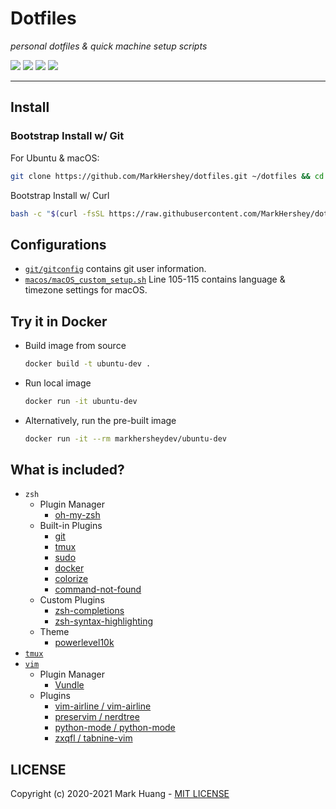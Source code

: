 # Dotfiles

_personal dotfiles & quick machine setup scripts_

![](https://github.com/MarkHershey/dotfiles/workflows/Shellcheck/badge.svg?branch=master)
![](https://github.com/MarkHershey/dotfiles/workflows/CI-ubuntu/badge.svg?branch=master)
![](https://github.com/MarkHershey/dotfiles/workflows/CI-ubuntu-curl/badge.svg?branch=master)
![](https://github.com/MarkHershey/dotfiles/workflows/CI-macOS/badge.svg?branch=master)

---

## Install

### Bootstrap Install w/ Git

For Ubuntu & macOS:

```bash
git clone https://github.com/MarkHershey/dotfiles.git ~/dotfiles && cd ~/dotfiles && ./install
```

Bootstrap Install w/ Curl

```bash
bash -c "$(curl -fsSL https://raw.githubusercontent.com/MarkHershey/dotfiles/master/curl_install)"
```

## Configurations

-   [`git/gitconfig`](git/gitconfig) contains git user information.
-   [`macos/macOS_custom_setup.sh`](macos/macOS_custom_setup.sh) Line 105-115 contains language & timezone settings for macOS.

## Try it in Docker

-   Build image from source

    ```bash
    docker build -t ubuntu-dev .
    ```

-   Run local image

    ```bash
    docker run -it ubuntu-dev
    ```

-   Alternatively, run the pre-built image

    ```bash
    docker run -it --rm markhersheydev/ubuntu-dev
    ```

## What is included?

-   `zsh`
    -   Plugin Manager
        -   [oh-my-zsh](https://github.com/ohmyzsh/ohmyzsh)
    -   Built-in Plugins
        -   [git](https://github.com/ohmyzsh/ohmyzsh/tree/master/plugins/git)
        -   [tmux](https://github.com/ohmyzsh/ohmyzsh/tree/master/plugins/tmux)
        -   [sudo](https://github.com/ohmyzsh/ohmyzsh/tree/master/plugins/sudo)
        -   [docker](https://github.com/ohmyzsh/ohmyzsh/tree/master/plugins/docker)
        -   [colorize](https://github.com/ohmyzsh/ohmyzsh/tree/master/plugins/colorize)
        -   [command-not-found](https://github.com/ohmyzsh/ohmyzsh/tree/master/plugins/command-not-found)
    -   Custom Plugins
        -   [zsh-completions](https://github.com/zsh-users/zsh-completions)
        -   [zsh-syntax-highlighting](https://github.com/zsh-users/zsh-syntax-highlighting)
    -   Theme
        -   [powerlevel10k](https://github.com/romkatv/powerlevel10k)
-   [`tmux`](https://github.com/tmux/tmux/wiki)
-   [`vim`](https://www.vim.org/)
    -   Plugin Manager
        -   [Vundle](https://github.com/VundleVim/Vundle.vim)
    -   Plugins
        -   [vim-airline / vim-airline](https://github.com/vim-airline/vim-airline)
        -   [preservim / nerdtree](https://github.com/preservim/nerdtree)
        -   [python-mode / python-mode](https://github.com/python-mode/python-mode)
        -   [zxqfl / tabnine-vim](https://github.com/zxqfl/tabnine-vim)

## LICENSE

Copyright (c) 2020-2021 Mark Huang - [MIT LICENSE](LICENSE)
